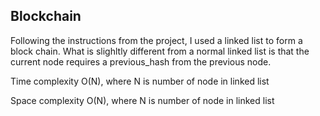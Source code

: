 ## Blockchain

Following the instructions from the project, I used a linked list to form a block chain. What is slighltly different from a normal linked list is that the current node requires a previous_hash from the previous node.

Time complexity O(N), where N is number of node in linked list

Space complexity O(N), where N is number of node in linked list